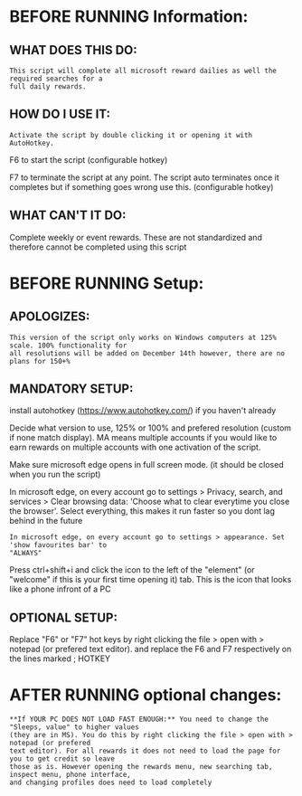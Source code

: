 # BEFORE RUNNING Information:
## WHAT DOES THIS DO: 
	This script will complete all microsoft reward dailies as well the required searches for a 
	full daily rewards.

## HOW DO I USE IT: 
	Activate the script by double clicking it or opening it with AutoHotkey. 

  F6 to start the script (configurable hotkey)

  F7 to terminate the script at any point. The script auto terminates once it completes but if 
	something goes wrong use this. (configurable hotkey)

## WHAT CAN'T IT DO:
  Complete weekly or event rewards. These are not standardized and therefore cannot be 
	completed using this script

# BEFORE RUNNING Setup:
## APOLOGIZES:
	This version of the script only works on Windows computers at 125% scale. 100% functionality for
	all resolutions will be added on December 14th however, there are no plans for 150+%

## MANDATORY SETUP: 
  install autohotkey (https://www.autohotkey.com/) if you haven't already
      
  Decide what version to use, 125% or 100% and prefered resolution (custom if none match display). 
	MA means multiple accounts if you would like to earn rewards on multiple accounts with one 
	activation of the script.

  Make sure microsoft edge opens in full screen mode. (it should be closed when you run the 
	script)

  In microsoft edge, on every account go to settings > Privacy, search, and services > Clear 
	browsing data: 'Choose what to clear everytime you close the browser'. Select everything, this 
	makes it run faster so you dont lag behind in the future

	In microsoft edge, on every account go to settings > appearance. Set 'show favourites bar' to
	"ALWAYS"
  
  Press ctrl+shift+i and click the icon to the left of the "element" (or "welcome" if this is 
	your first time opening it) tab. This is the icon that looks like a phone infront of a PC

## OPTIONAL SETUP:
  Replace "F6" or "F7" hot keys by right clicking the file > open with > notepad (or prefered 
	text editor). and replace the F6 and F7 respectively on the lines marked ; HOTKEY

# AFTER RUNNING optional changes:
	**If YOUR PC DOES NOT LOAD FAST ENOUGH:** You need to change the "Sleeps, value" to higher values 
	(they are in MS). You do this by right clicking the file > open with > notepad (or prefered 
	text editor). For all rewards it does not need to load the page for you to get credit so leave
	those as is. However opening the rewards menu, new searching tab, inspect menu, phone interface,
	and changing profiles does need to load completely